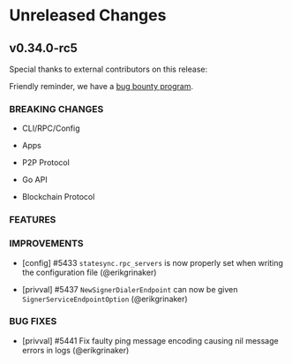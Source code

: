 # Unreleased Changes

## v0.34.0-rc5

Special thanks to external contributors on this release:

Friendly reminder, we have a [bug bounty program](https://hackerone.com/tendermint).

### BREAKING CHANGES

- CLI/RPC/Config

- Apps

- P2P Protocol

- Go API

- Blockchain Protocol

### FEATURES

### IMPROVEMENTS

- [config] \#5433 `statesync.rpc_servers` is now properly set when writing the configuration file (@erikgrinaker)

- [privval] \#5437 `NewSignerDialerEndpoint` can now be given `SignerServiceEndpointOption` (@erikgrinaker)

### BUG FIXES

- [privval] \#5441 Fix faulty ping message encoding causing nil message errors in logs (@erikgrinaker)

